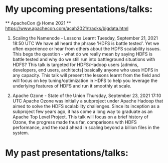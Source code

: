 # My upcoming presentations/talks:

** ApacheCon @ Home 2021 **
https://www.apachecon.com/acah2021/tracks/bigdata.html

1. Scaling the Namenode - Lessons Learnt       Tuesday, September 21, 2021 18:50 UTC
We have all heard the phrase 'HDFS is battle tested'. Yet we often experience or hear from others about the HDFS scalability issues. 
This begs the question - what do we really mean by saying HDFS is battle tested and why do we still run into battleground situations with HDFS?
This talk is targeted for HDFS/Hadoop users [admins, developers, end users, architects] basically anyone who uses HDFS in any capacity.
This talk will present the lessons learnt from the field and will focus on key tuning/optimization in HDFS to help you leverage the underlying features of HDFS and run it smoothly at scale.

2. Apache Ozone - State of the Union           Thursday, September 23, 2021 17:10 UTC
Apache Ozone was initially a subproject under Apache Hadoop that aimed to solve the HDFS scalability challenges. 
Since its inception as a subproject few years ago, it has come a long way to graduate as an Apache Top Level Project.
This talk will focus on a brief history of Ozone, the progress made thus far, comparisons with HDFS performance, and the road ahead in scaling beyond a billion files in the system.

# My past presentations/talks:

